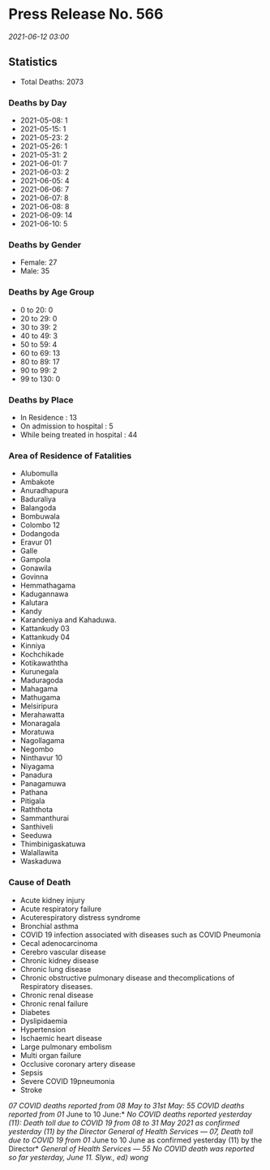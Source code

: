 
# Press Release No. 566
*2021-06-12 03:00*
## Statistics
* Total Deaths: 2073
### Deaths by Day
* 2021-05-08: 1
* 2021-05-15: 1
* 2021-05-23: 2
* 2021-05-26: 1
* 2021-05-31: 2
* 2021-06-01: 7
* 2021-06-03: 2
* 2021-06-05: 4
* 2021-06-06: 7
* 2021-06-07: 8
* 2021-06-08: 8
* 2021-06-09: 14
* 2021-06-10: 5
### Deaths by Gender
* Female: 27
* Male: 35
### Deaths by Age Group
* 0 to 20: 0
* 20 to 29: 0
* 30 to 39: 2
* 40 to 49: 3
* 50 to 59: 4
* 60 to 69: 13
* 80 to 89: 17
* 90 to 99: 2
* 99 to 130: 0
### Deaths by Place
* In Residence : 13
* On admission to hospital : 5
* While being treated in hospital : 44
### Area of Residence of Fatalities
* Alubomulla
* Ambakote
* Anuradhapura
* Baduraliya
* Balangoda
* Bombuwala
* Colombo 12
* Dodangoda
* Eravur 01
* Galle
* Gampola
* Gonawila
* Govinna
* Hemmathagama
* Kadugannawa
* Kalutara
* Kandy
* Karandeniya and Kahaduwa.
* Kattankudy 03
* Kattankudy 04
* Kinniya
* Kochchikade
* Kotikawaththa
* Kurunegala
* Maduragoda
* Mahagama
* Mathugama
* Melsiripura
* Merahawatta
* Monaragala
* Moratuwa
* Nagollagama
* Negombo
* Ninthavur 10
* Niyagama
* Panadura
* Panagamuwa
* Pathana
* Pitigala
* Raththota
* Sammanthurai
* Santhiveli
* Seeduwa
* Thimbinigaskatuwa
* Walallawita
* Waskaduwa
### Cause of Death
* Acute kidney injury
* Acute respiratory failure
* Acuterespiratory distress syndrome
* Bronchial asthma
* COVID 19 infection associated with diseases such as COVID Pneumonia
* Cecal adenocarcinoma
* Cerebro vascular disease
* Chronic kidney disease
* Chronic lung disease
* Chronic obstructive pulmonary disease and thecomplications of Respiratory diseases.
* Chronic renal disease
* Chronic renal failure
* Diabetes
* Dyslipidaemia
* Hypertension
* Ischaemic heart disease
* Large pulmonary embolism
* Multi organ failure
* Occlusive coronary artery disease
* Sepsis
* Severe COVID 19pneumonia
* Stroke


*07 COVID deaths reported from 08 May to 31st May:*
*55 COVID deaths reported from 01* June to 10 June:*
*No COVID deaths reported yesterday (11):*
*Death toll due to COVID 19 from 08 to 31 May 2021 as confirmed yesterday (11) by the Director*
*General of Health Services — 07,*
*Death toll due to COVID 19 from 01* June to 10 June as confirmed yesterday (11) by the Director*
*General of Health Services — 55*
*No COVID death was reported so far yesterday, June 11.*
*Slyw., ed) wong*
        